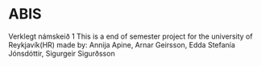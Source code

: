# ABIS
Verklegt námskeið 1 
This is a end of semester project for the university of Reykjavík(HR) made by: 
Annija Apine, Arnar Geirsson, Edda Stefanía Jónsdóttir, Sigurgeir Sigurðsson
